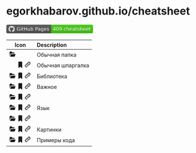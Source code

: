 <h1>egorkhabarov.github.io/cheatsheet</h1>

<a href="https://github.com/EgorKhabarov/EgorKhabarov.github.io"><img alt="GitHub Pages badge" src="cheatsheet_resources/badge.svg" style="height:1.667em;"/></a>

<table><thead><tr><th style="text-align: center;">Icon</th><th style="text-align: left;">Description</th></tr></thead><tbody>

<tr><td style="text-align: center;"><svg class="yellow" aria-hidden="true" xmlns="http://www.w3.org/2000/svg" width="20" height="20" fill="currentColor" viewBox="0 0 24 24"><path fill-rule="evenodd" d="M4 4a2 2 0 0 0-2 2v12a2 2 0 0 0 .087.586l2.977-7.937A1 1 0 0 1 6 10h12V9a2 2 0 0 0-2-2h-4.532l-1.9-2.28A2 2 0 0 0 8.032 4H4Zm2.693 8H6.5l-3 8H18l3-8H6.693Z" clip-rule="evenodd"></path>
</svg><svg aria-hidden="true" xmlns="http://www.w3.org/2000/svg" width="20" height="20" fill="none" viewBox="0 0 24 24">
</svg><svg aria-hidden="true" xmlns="http://www.w3.org/2000/svg" width="20" height="20" fill="none" viewBox="0 0 24 24">
</svg></td><td style="text-align: left;">Обычная папка</td></tr>

<tr><td style="text-align: center;"><svg aria-hidden="true" xmlns="http://www.w3.org/2000/svg" width="20" height="20" fill="none" viewBox="0 0 24 24"><path/>
</svg><svg class="white" aria-hidden="true" xmlns="http://www.w3.org/2000/svg" width="20" height="20" fill="currentColor" viewBox="0 0 24 24"><path d="M7.833 2c-.507 0-.98.216-1.318.576A1.92 1.92 0 0 0 6 3.89V21a1 1 0 0 0 1.625.78L12 18.28l4.375 3.5A1 1 0 0 0 18 21V3.889c0-.481-.178-.954-.515-1.313A1.808 1.808 0 0 0 16.167 2H7.833Z"></path>
</svg><svg class="white" aria-hidden="true" xmlns="http://www.w3.org/2000/svg" width="20" height="20" fill="none" viewBox="0 0 24 24"><path stroke="currentColor" stroke-linecap="round" stroke-linejoin="round" stroke-width="2" d="M13.213 9.787a3.391 3.391 0 0 0-4.795 0l-3.425 3.426a3.39 3.39 0 0 0 4.795 4.794l.321-.304m-.321-4.49a3.39 3.39 0 0 0 4.795 0l3.424-3.426a3.39 3.39 0 0 0-4.794-4.795l-1.028.961"/>
</svg></td><td style="text-align: left;">Обычная шпаргалка</td></tr>

<tr><td style="text-align: center;"><svg class="green" aria-hidden="true" xmlns="http://www.w3.org/2000/svg" width="20" height="20" fill="currentColor" viewBox="0 0 24 24"><path fill-rule="evenodd" d="M4 4a2 2 0 0 0-2 2v12a2 2 0 0 0 .087.586l2.977-7.937A1 1 0 0 1 6 10h12V9a2 2 0 0 0-2-2h-4.532l-1.9-2.28A2 2 0 0 0 8.032 4H4Zm2.693 8H6.5l-3 8H18l3-8H6.693Z" clip-rule="evenodd"></path>
</svg><svg class="green" aria-hidden="true" xmlns="http://www.w3.org/2000/svg" width="20" height="20" fill="currentColor" viewBox="0 0 24 24"><path d="M7.833 2c-.507 0-.98.216-1.318.576A1.92 1.92 0 0 0 6 3.89V21a1 1 0 0 0 1.625.78L12 18.28l4.375 3.5A1 1 0 0 0 18 21V3.889c0-.481-.178-.954-.515-1.313A1.808 1.808 0 0 0 16.167 2H7.833Z"></path>
</svg><svg class="green" aria-hidden="true" xmlns="http://www.w3.org/2000/svg" width="20" height="20" fill="none" viewBox="0 0 24 24"><path stroke="currentColor" stroke-linecap="round" stroke-linejoin="round" stroke-width="2" d="M13.213 9.787a3.391 3.391 0 0 0-4.795 0l-3.425 3.426a3.39 3.39 0 0 0 4.795 4.794l.321-.304m-.321-4.49a3.39 3.39 0 0 0 4.795 0l3.424-3.426a3.39 3.39 0 0 0-4.794-4.795l-1.028.961"/>
</svg></td><td style="text-align: left;">Библиотека</td></tr>

<tr><td style="text-align: center;"><svg class="red" aria-hidden="true" xmlns="http://www.w3.org/2000/svg" width="20" height="20" fill="currentColor" viewBox="0 0 24 24"><path fill-rule="evenodd" d="M4 4a2 2 0 0 0-2 2v12a2 2 0 0 0 .087.586l2.977-7.937A1 1 0 0 1 6 10h12V9a2 2 0 0 0-2-2h-4.532l-1.9-2.28A2 2 0 0 0 8.032 4H4Zm2.693 8H6.5l-3 8H18l3-8H6.693Z" clip-rule="evenodd"></path>
</svg><svg class="red" aria-hidden="true" xmlns="http://www.w3.org/2000/svg" width="20" height="20" fill="currentColor" viewBox="0 0 24 24"><path d="M7.833 2c-.507 0-.98.216-1.318.576A1.92 1.92 0 0 0 6 3.89V21a1 1 0 0 0 1.625.78L12 18.28l4.375 3.5A1 1 0 0 0 18 21V3.889c0-.481-.178-.954-.515-1.313A1.808 1.808 0 0 0 16.167 2H7.833Z"></path>
</svg><svg class="red" aria-hidden="true" xmlns="http://www.w3.org/2000/svg" width="20" height="20" fill="none" viewBox="0 0 24 24"><path stroke="currentColor" stroke-linecap="round" stroke-linejoin="round" stroke-width="2" d="M13.213 9.787a3.391 3.391 0 0 0-4.795 0l-3.425 3.426a3.39 3.39 0 0 0 4.795 4.794l.321-.304m-.321-4.49a3.39 3.39 0 0 0 4.795 0l3.424-3.426a3.39 3.39 0 0 0-4.794-4.795l-1.028.961"/>
</svg></td><td style="text-align: left;">Важное</td></tr>

<tr><td style="text-align: center;"><svg class="pink" aria-hidden="true" xmlns="http://www.w3.org/2000/svg" width="20" height="20" fill="currentColor" viewBox="0 0 24 24"><path fill-rule="evenodd" d="M4 4a2 2 0 0 0-2 2v12a2 2 0 0 0 .087.586l2.977-7.937A1 1 0 0 1 6 10h12V9a2 2 0 0 0-2-2h-4.532l-1.9-2.28A2 2 0 0 0 8.032 4H4Zm2.693 8H6.5l-3 8H18l3-8H6.693Z" clip-rule="evenodd"></path>
</svg><svg class="pink" aria-hidden="true" xmlns="http://www.w3.org/2000/svg" width="20" height="20" fill="currentColor" viewBox="0 0 24 24"><path d="M7.833 2c-.507 0-.98.216-1.318.576A1.92 1.92 0 0 0 6 3.89V21a1 1 0 0 0 1.625.78L12 18.28l4.375 3.5A1 1 0 0 0 18 21V3.889c0-.481-.178-.954-.515-1.313A1.808 1.808 0 0 0 16.167 2H7.833Z"></path>
</svg><svg class="pink" aria-hidden="true" xmlns="http://www.w3.org/2000/svg" width="20" height="20" fill="none" viewBox="0 0 24 24"><path stroke="currentColor" stroke-linecap="round" stroke-linejoin="round" stroke-width="2" d="M13.213 9.787a3.391 3.391 0 0 0-4.795 0l-3.425 3.426a3.39 3.39 0 0 0 4.795 4.794l.321-.304m-.321-4.49a3.39 3.39 0 0 0 4.795 0l3.424-3.426a3.39 3.39 0 0 0-4.794-4.795l-1.028.961"/>
</svg></td><td style="text-align: left;"></td></tr>

<tr><td style="text-align: center;"><svg class="violet" aria-hidden="true" xmlns="http://www.w3.org/2000/svg" width="20" height="20" fill="currentColor" viewBox="0 0 24 24"><path fill-rule="evenodd" d="M4 4a2 2 0 0 0-2 2v12a2 2 0 0 0 .087.586l2.977-7.937A1 1 0 0 1 6 10h12V9a2 2 0 0 0-2-2h-4.532l-1.9-2.28A2 2 0 0 0 8.032 4H4Zm2.693 8H6.5l-3 8H18l3-8H6.693Z" clip-rule="evenodd"></path>
</svg><svg class="violet" aria-hidden="true" xmlns="http://www.w3.org/2000/svg" width="20" height="20" fill="currentColor" viewBox="0 0 24 24"><path d="M7.833 2c-.507 0-.98.216-1.318.576A1.92 1.92 0 0 0 6 3.89V21a1 1 0 0 0 1.625.78L12 18.28l4.375 3.5A1 1 0 0 0 18 21V3.889c0-.481-.178-.954-.515-1.313A1.808 1.808 0 0 0 16.167 2H7.833Z"></path>
</svg><svg class="violet" aria-hidden="true" xmlns="http://www.w3.org/2000/svg" width="20" height="20" fill="none" viewBox="0 0 24 24"><path stroke="currentColor" stroke-linecap="round" stroke-linejoin="round" stroke-width="2" d="M13.213 9.787a3.391 3.391 0 0 0-4.795 0l-3.425 3.426a3.39 3.39 0 0 0 4.795 4.794l.321-.304m-.321-4.49a3.39 3.39 0 0 0 4.795 0l3.424-3.426a3.39 3.39 0 0 0-4.794-4.795l-1.028.961"/>
</svg></td><td style="text-align: left;">Язык</td></tr>

<tr><td style="text-align: center;"><svg class="dblue" aria-hidden="true" xmlns="http://www.w3.org/2000/svg" width="20" height="20" fill="currentColor" viewBox="0 0 24 24"><path fill-rule="evenodd" d="M4 4a2 2 0 0 0-2 2v12a2 2 0 0 0 .087.586l2.977-7.937A1 1 0 0 1 6 10h12V9a2 2 0 0 0-2-2h-4.532l-1.9-2.28A2 2 0 0 0 8.032 4H4Zm2.693 8H6.5l-3 8H18l3-8H6.693Z" clip-rule="evenodd"></path>
</svg><svg class="dblue" aria-hidden="true" xmlns="http://www.w3.org/2000/svg" width="20" height="20" fill="currentColor" viewBox="0 0 24 24"><path d="M7.833 2c-.507 0-.98.216-1.318.576A1.92 1.92 0 0 0 6 3.89V21a1 1 0 0 0 1.625.78L12 18.28l4.375 3.5A1 1 0 0 0 18 21V3.889c0-.481-.178-.954-.515-1.313A1.808 1.808 0 0 0 16.167 2H7.833Z"></path>
</svg><svg class="dblue" aria-hidden="true" xmlns="http://www.w3.org/2000/svg" width="20" height="20" fill="none" viewBox="0 0 24 24"><path stroke="currentColor" stroke-linecap="round" stroke-linejoin="round" stroke-width="2" d="M13.213 9.787a3.391 3.391 0 0 0-4.795 0l-3.425 3.426a3.39 3.39 0 0 0 4.795 4.794l.321-.304m-.321-4.49a3.39 3.39 0 0 0 4.795 0l3.424-3.426a3.39 3.39 0 0 0-4.794-4.795l-1.028.961"/>
</svg></td><td style="text-align: left;"></td></tr>

<tr><td style="text-align: center;"><svg class="lblue" aria-hidden="true" xmlns="http://www.w3.org/2000/svg" width="20" height="20" fill="currentColor" viewBox="0 0 24 24"><path fill-rule="evenodd" d="M4 4a2 2 0 0 0-2 2v12a2 2 0 0 0 .087.586l2.977-7.937A1 1 0 0 1 6 10h12V9a2 2 0 0 0-2-2h-4.532l-1.9-2.28A2 2 0 0 0 8.032 4H4Zm2.693 8H6.5l-3 8H18l3-8H6.693Z" clip-rule="evenodd"></path>
</svg><svg class="lblue" aria-hidden="true" xmlns="http://www.w3.org/2000/svg" width="20" height="20" fill="currentColor" viewBox="0 0 24 24"><path d="M7.833 2c-.507 0-.98.216-1.318.576A1.92 1.92 0 0 0 6 3.89V21a1 1 0 0 0 1.625.78L12 18.28l4.375 3.5A1 1 0 0 0 18 21V3.889c0-.481-.178-.954-.515-1.313A1.808 1.808 0 0 0 16.167 2H7.833Z"></path>
</svg><svg class="lblue" aria-hidden="true" xmlns="http://www.w3.org/2000/svg" width="20" height="20" fill="none" viewBox="0 0 24 24"><path stroke="currentColor" stroke-linecap="round" stroke-linejoin="round" stroke-width="2" d="M13.213 9.787a3.391 3.391 0 0 0-4.795 0l-3.425 3.426a3.39 3.39 0 0 0 4.795 4.794l.321-.304m-.321-4.49a3.39 3.39 0 0 0 4.795 0l3.424-3.426a3.39 3.39 0 0 0-4.794-4.795l-1.028.961"/>
</svg></td><td style="text-align: left;">Картинки</td></tr>

<tr><td style="text-align: center;"><svg class="brown" aria-hidden="true" xmlns="http://www.w3.org/2000/svg" width="20" height="20" fill="currentColor" viewBox="0 0 24 24"><path fill-rule="evenodd" d="M4 4a2 2 0 0 0-2 2v12a2 2 0 0 0 .087.586l2.977-7.937A1 1 0 0 1 6 10h12V9a2 2 0 0 0-2-2h-4.532l-1.9-2.28A2 2 0 0 0 8.032 4H4Zm2.693 8H6.5l-3 8H18l3-8H6.693Z" clip-rule="evenodd"></path>
</svg><svg class="brown" aria-hidden="true" xmlns="http://www.w3.org/2000/svg" width="20" height="20" fill="currentColor" viewBox="0 0 24 24"><path d="M7.833 2c-.507 0-.98.216-1.318.576A1.92 1.92 0 0 0 6 3.89V21a1 1 0 0 0 1.625.78L12 18.28l4.375 3.5A1 1 0 0 0 18 21V3.889c0-.481-.178-.954-.515-1.313A1.808 1.808 0 0 0 16.167 2H7.833Z"></path>
</svg><svg class="brown" aria-hidden="true" xmlns="http://www.w3.org/2000/svg" width="20" height="20" fill="none" viewBox="0 0 24 24"><path stroke="currentColor" stroke-linecap="round" stroke-linejoin="round" stroke-width="2" d="M13.213 9.787a3.391 3.391 0 0 0-4.795 0l-3.425 3.426a3.39 3.39 0 0 0 4.795 4.794l.321-.304m-.321-4.49a3.39 3.39 0 0 0 4.795 0l3.424-3.426a3.39 3.39 0 0 0-4.794-4.795l-1.028.961"/>
</svg></td><td style="text-align: left;">Примеры кода</td></tr>

</tbody></table>
